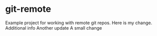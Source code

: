 # git-remote

Example project for working with remote git repos.
Here is my change.
Additional info
Another update
A small change
